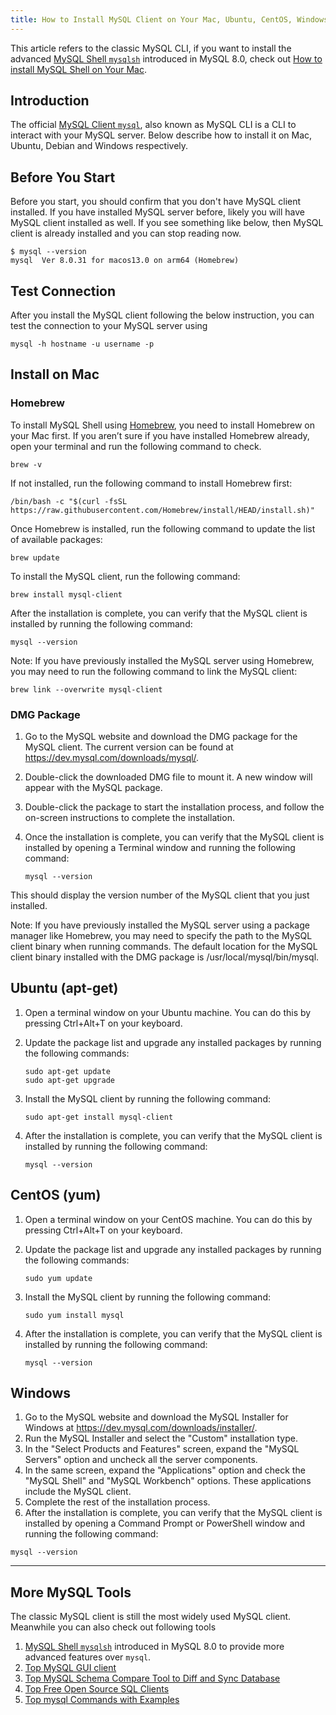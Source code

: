 ```yaml
---
title: How to Install MySQL Client on Your Mac, Ubuntu, CentOS, Windows
---
```


<HintBlock type="info">

This article refers to the classic MySQL CLI, if you want to install the advanced [MySQL Shell `mysqlsh`](https://dev.mysql.com/doc/mysql-shell/8.0/en/) introduced in MySQL 8.0, check out [How to install MySQL Shell on Your Mac](/reference/mysql/how-to/how-to-install-mysql-shell-on-macos).

</HintBlock>

## Introduction

The official [MySQL Client `mysql`](https://dev.mysql.com/doc/refman/8.0/en/mysql.html), also known as MySQL CLI is a CLI to interact with your MySQL server. Below describe how to install it on Mac, Ubuntu, Debian and Windows respectively.

## Before You Start

Before you start, you should confirm that you don't have MySQL client installed. If you have installed MySQL server before, likely
you will have MySQL client installed as well. If you see something like below, then MySQL client is already installed and you can stop reading now.

```text
$ mysql --version
mysql  Ver 8.0.31 for macos13.0 on arm64 (Homebrew)
```

## Test Connection

After you install the MySQL client following the below instruction, you can test the connection to your MySQL server using

```text
mysql -h hostname -u username -p
```

## Install on Mac

### Homebrew

To install MySQL Shell using [Homebrew](https://brew.sh/), you need to install Homebrew on your Mac first. If you aren’t sure if you have installed Homebrew already, open your terminal and run the following command to check.

```text
brew -v
```

If not installed, run the following command to install Homebrew first:

```text
/bin/bash -c "$(curl -fsSL https://raw.githubusercontent.com/Homebrew/install/HEAD/install.sh)"
```

Once Homebrew is installed, run the following command to update the list of available packages:

```text
brew update
```

To install the MySQL client, run the following command:

```text
brew install mysql-client
```

After the installation is complete, you can verify that the MySQL client is installed by running the following command:

```text
mysql --version
```

Note: If you have previously installed the MySQL server using Homebrew, you may need to run the following command to link the MySQL client:

```text
brew link --overwrite mysql-client
```

### DMG Package

1. Go to the MySQL website and download the DMG package for the MySQL client. The current version can be found at https://dev.mysql.com/downloads/mysql/.
1. Double-click the downloaded DMG file to mount it. A new window will appear with the MySQL package.
1. Double-click the package to start the installation process, and follow the on-screen instructions to complete the installation.
1. Once the installation is complete, you can verify that the MySQL client is installed by opening a Terminal window and running the following command:

   ```text
   mysql --version
   ```

This should display the version number of the MySQL client that you just installed.

Note: If you have previously installed the MySQL server using a package manager like Homebrew, you may need to specify the path to the MySQL client binary when running commands. The default location for the MySQL client binary installed with the DMG package is /usr/local/mysql/bin/mysql.

## Ubuntu (apt-get)

1. Open a terminal window on your Ubuntu machine. You can do this by pressing Ctrl+Alt+T on your keyboard.
1. Update the package list and upgrade any installed packages by running the following commands:

   ```text
   sudo apt-get update
   sudo apt-get upgrade
   ```

1. Install the MySQL client by running the following command:

   ```text
   sudo apt-get install mysql-client
   ```

1. After the installation is complete, you can verify that the MySQL client is installed by running the following command:

   ```text
   mysql --version
   ```

## CentOS (yum)

1. Open a terminal window on your CentOS machine. You can do this by pressing Ctrl+Alt+T on your keyboard.
1. Update the package list and upgrade any installed packages by running the following commands:

   ```text
   sudo yum update
   ```

1. Install the MySQL client by running the following command:

   ```text
   sudo yum install mysql
   ```

1. After the installation is complete, you can verify that the MySQL client is installed by running the following command:

   ```text
   mysql --version
   ```

## Windows

1. Go to the MySQL website and download the MySQL Installer for Windows at https://dev.mysql.com/downloads/installer/.
1. Run the MySQL Installer and select the "Custom" installation type.
1. In the "Select Products and Features" screen, expand the "MySQL Servers" option and uncheck all the server components.
1. In the same screen, expand the "Applications" option and check the "MySQL Shell" and "MySQL Workbench" options. These applications include the MySQL client.
1. Complete the rest of the installation process.
1. After the installation is complete, you can verify that the MySQL client is installed by opening a Command Prompt or PowerShell window and running the following command:

```text
mysql --version
```

---

## More MySQL Tools

The classic MySQL client is still the most widely used MySQL client. Meanwhile you can also check out following tools

1. [MySQL Shell `mysqlsh`](/reference/mysql/how-to/how-to-install-mysql-shell-on-macos) introduced in MySQL 8.0 to provide more advanced features over `mysql`.
1. [Top MySQL GUI client](/blog/top-mysql-gui-client)
1. [Top MySQL Schema Compare Tool to Diff and Sync Database](/blog/top-mysql-schema-compare-tools)
1. [Top Free Open Source SQL Clients](/blog/top-open-source-sql-clients)
1. [Top mysql Commands with Examples](/reference/mysql/how-to/top-mysql-commands-with-examples)
